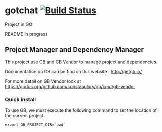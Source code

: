 # gotchat [![Build Status](https://travis-ci.org/michaelferwer/gotchat.svg)](https://travis-ci.org/michaelferwer/gotchat)
Project in GO

README in progress


## Project Manager and Dependency Manager

This project use GB and GB Vendor to manage project and dependencies.

Documentation on GB can be find on this website : http://getgb.io/

For more detail on GB Vendor look at https://godoc.org/github.com/constabulary/gb/cmd/gb-vendor

### Quick install

To use GB, we must execute the following command to set the location of the current project.
```
export GB_PROJECT_DIR=`pwd`
```
